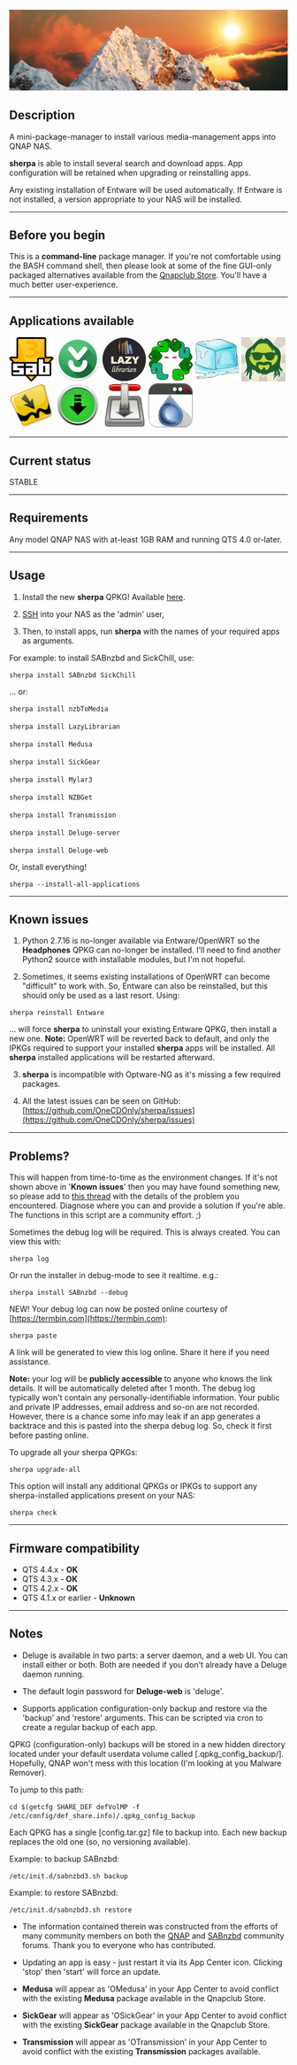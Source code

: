 ![icon](images/sherpa.wide.png)

## Description

A mini-package-manager to install various media-management apps into QNAP NAS.

**sherpa** is able to install several search and download apps. App configuration will be retained when upgrading or reinstalling apps.

Any existing installation of Entware will be used automatically. If Entware is not installed, a version appropriate to your NAS will be installed.

---
## Before you begin

This is a **command-line** package manager. If you're not comfortable using the BASH command shell, then please look at some of the fine GUI-only packaged alternatives available from the [Qnapclub Store](https://qnapclub.eu/en). You'll have a much better user-experience.

---
## Applications available
[![SABnzbd](images/SABnzbd.gif)](https://github.com/sabnzbd/sabnzbd)
[![nzbToMedia](images/nzbToMedia.gif)](https://github.com/clinton-hall/nzbToMedia)
[![LaztLibrarian](images/LazyLibrarian.gif)](https://lazylibrarian.gitlab.io/)
[![Medusa](images/OMedusa.gif)](https://github.com/pymedusa/Medusa)
[![SickChill](images/SickChill.gif)](https://github.com/SickChill/SickChill)
[![SickGear](images/OSickGear.gif)](https://github.com/SickGear/SickGear)
[![Mylar3](images/Mylar3.gif)](https://github.com/mylar3/mylar3)
[![NZBGet](images/NZBGet.gif)](https://nzbget.net/)
[![Transmission](images/OTransmission.gif)](https://transmissionbt.com/)
[![Deluge](images/Deluge-web.gif)](https://dev.deluge-torrent.org/)

---
## Current status

STABLE

---
## Requirements

Any model QNAP NAS with at-least 1GB RAM and running QTS 4.0 or-later.

---
## Usage

1) Install the new **sherpa** QPKG! Available [here](https://forum.qnap.com/viewtopic.php?p=613448#p613448).

1) [SSH](https://www.qnap.com/en/how-to/knowledge-base/article/how-to-access-qnap-nas-by-ssh/) into your NAS as the 'admin' user,

4) Then, to install apps, run **sherpa** with the names of your required apps as arguments.

For example: to install SABnzbd and SickChill, use:

```
sherpa install SABnzbd SickChill
```

... or:

```
sherpa install nzbToMedia

sherpa install LazyLibrarian

sherpa install Medusa

sherpa install SickGear

sherpa install Mylar3

sherpa install NZBGet

sherpa install Transmission

sherpa install Deluge-server

sherpa install Deluge-web
```

Or, install everything!
```
sherpa --install-all-applications
```

---
## Known issues

1) Python 2.7.16 is no-longer available via Entware/OpenWRT so the **Headphones** QPKG can no-longer be installed. I'll need to find another Python2 source with installable modules, but I'm not hopeful.

2) Sometimes, it seems existing installations of OpenWRT can become "difficult" to work with. So, Entware can also be reinstalled, but this should only be used as a last resort. Using:

```
sherpa reinstall Entware
```

... will force **sherpa** to uninstall your existing Entware QPKG, then install a new one. **Note:** OpenWRT will be reverted back to default, and only the IPKGs required to support your installed **sherpa** apps will be installed. All **sherpa** installed applications will be restarted afterward.


3) **sherpa** is incompatible with Optware-NG as it's missing a few required packages.


4) All the latest issues can be seen on GitHub: [https://github.com/OneCDOnly/sherpa/issues](https://github.com/OneCDOnly/sherpa/issues)

---
## Problems?

This will happen from time-to-time as the environment changes. If it's not shown above in '**Known issues**' then you may have found something new, so please add to [this thread](https://forum.qnap.com/viewtopic.php?f=320&t=132373) with the details of the problem you encountered. Diagnose where you can and provide a solution if you're able. The functions in this script are a community effort. ;)

Sometimes the debug log will be required. This is always created. You can view this with:

```
sherpa log
```

Or run the installer in debug-mode to see it realtime. e.g.:

```
sherpa install SABnzbd --debug
```
NEW! Your debug log can now be posted online courtesy of [https://termbin.com](https://termbin.com):

```
sherpa paste
```

A link will be generated to view this log online. Share it here if you need assistance.

**Note:** your log will be **publicly accessible** to anyone who knows the link details. It will be automatically deleted after 1 month. The debug log typically won't contain any personally-identifiable information. Your public and private IP addresses, email address and so-on are not recorded. However, there is a chance some info may leak if an app generates a backtrace and this is pasted into the sherpa debug log. So, check it first before pasting online.

To upgrade all your sherpa QPKGs:

```
sherpa upgrade-all
```

This option will install any additional QPKGs or IPKGs to support any sherpa-installed applications present on your NAS:

```
sherpa check
```


---
## Firmware compatibility

* QTS 4.4.x - **OK**
* QTS 4.3.x - **OK**
* QTS 4.2.x - **OK**
* QTS 4.1.x or earlier - **Unknown**

---
## Notes

* Deluge is available in two parts: a server daemon, and a web UI. You can install either or both. Both are needed if you don't already have a Deluge daemon running.

* The default login password for **Deluge-web** is 'deluge'.

* Supports application configuration-only backup and restore via the 'backup' and 'restore' arguments. This can be scripted via cron to create a regular backup of each app.

QPKG (configuration-only) backups will be stored in a new hidden directory located under your default userdata volume called [.qpkg_config_backup/]. Hopefully, QNAP won't mess with this location (I'm looking at you Malware Remover).

To jump to this path:

```
cd $(getcfg SHARE_DEF defVolMP -f /etc/config/def_share.info)/.qpkg_config_backup
```

Each QPKG has a single [config.tar.gz] file to backup into. Each new backup replaces the old one (so, no versioning available).

Example: to backup SABnzbd:

```
/etc/init.d/sabnzbd3.sh backup
```
Example: to restore SABnzbd:
```
/etc/init.d/sabnzbd3.sh restore
```

* The information contained therein was constructed from the efforts of many community members on both the [QNAP](https://forum.qnap.com/viewtopic.php?f=320&t=132373) and [SABnzbd](https://forums.sabnzbd.org/) community forums. Thank you to everyone who has contributed.

* Updating an app is easy - just restart it via its App Center icon. Clicking 'stop' then 'start' will force an update.

* **Medusa** will appear as 'OMedusa' in your App Center to avoid conflict with the existing **Medusa** package available in the Qnapclub Store.

* **SickGear** will appear as 'OSickGear' in your App Center to avoid conflict with the existing **SickGear** package available in the Qnapclub Store.

* **Transmission** will appear as 'OTransmission' in your App Center to avoid conflict with the existing **Transmission** packages available.
